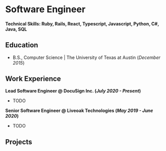 # Software Engineer

#### Technical Skills: Ruby, Rails, React, Typescript, Javascript, Python, C#, Java, SQL

## Education
- B.S., Computer Science | The University of Texas at Austin (_December 2015_)

## Work Experience
**Lead Software Engineer @ DocuSign Inc. (_July 2020 - Present_)**
- TODO

**Senior Software Engineer @ Liveoak Technologies (_May 2019 - June 2020_)**
- TODO

## Projects
